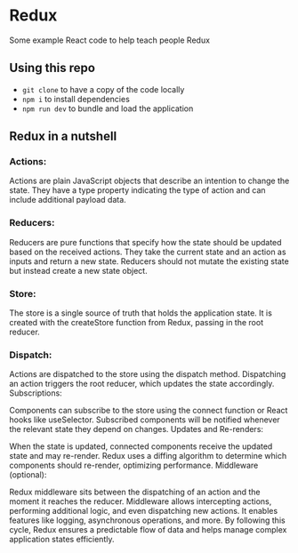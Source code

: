 # Redux

Some example React code to help teach people Redux

## Using this repo

- `git clone` to have a copy of the code locally 
- `npm i` to install dependencies
- `npm run dev` to bundle and load the application 


## Redux in a nutshell

### Actions:

Actions are plain JavaScript objects that describe an intention to change the state.
They have a type property indicating the type of action and can include additional payload data.

### Reducers:

Reducers are pure functions that specify how the state should be updated based on the received actions.
They take the current state and an action as inputs and return a new state.
Reducers should not mutate the existing state but instead create a new state object.

### Store:

The store is a single source of truth that holds the application state.
It is created with the createStore function from Redux, passing in the root reducer.

### Dispatch:

Actions are dispatched to the store using the dispatch method.
Dispatching an action triggers the root reducer, which updates the state accordingly.
Subscriptions:

Components can subscribe to the store using the connect function or React hooks like useSelector.
Subscribed components will be notified whenever the relevant state they depend on changes.
Updates and Re-renders:

When the state is updated, connected components receive the updated state and may re-render.
Redux uses a diffing algorithm to determine which components should re-render, optimizing performance.
Middleware (optional):

Redux middleware sits between the dispatching of an action and the moment it reaches the reducer.
Middleware allows intercepting actions, performing additional logic, and even dispatching new actions.
It enables features like logging, asynchronous operations, and more.
By following this cycle, Redux ensures a predictable flow of data and helps manage complex application states efficiently.

